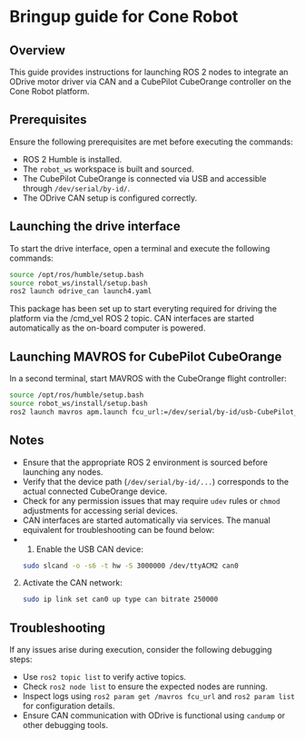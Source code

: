 # Bringup guide for Cone Robot

## Overview
This guide provides instructions for launching ROS 2 nodes to integrate an ODrive motor driver via CAN and a CubePilot CubeOrange controller on the Cone Robot platform. 

## Prerequisites
Ensure the following prerequisites are met before executing the commands:

- ROS 2 Humble is installed.
- The `robot_ws` workspace is built and sourced.
- The CubePilot CubeOrange is connected via USB and accessible through `/dev/serial/by-id/`.
- The ODrive CAN setup is configured correctly.

## Launching the drive interface
To start the drive interface, open a terminal and execute the following commands:

```bash
source /opt/ros/humble/setup.bash
source robot_ws/install/setup.bash
ros2 launch odrive_can launch4.yaml
```

This package has been set up to start everyting required for driving the platform via the /cmd_vel ROS 2 topic. CAN interfaces are started automatically as the on-board computer is powered.

## Launching MAVROS for CubePilot CubeOrange
In a second terminal, start MAVROS with the CubeOrange flight controller:

```bash
source /opt/ros/humble/setup.bash
source robot_ws/install/setup.bash
ros2 launch mavros apm.launch fcu_url:=/dev/serial/by-id/usb-CubePilot_CubeOrange_0-if00
```

## Notes
- Ensure that the appropriate ROS 2 environment is sourced before launching any nodes.
- Verify that the device path (`/dev/serial/by-id/...`) corresponds to the actual connected CubeOrange device.
- Check for any permission issues that may require `udev` rules or `chmod` adjustments for accessing serial devices.
- CAN interfaces are started automatically via services. The manual equivalent for troubleshooting can be found below:
- 1. Enable the USB CAN device:
   ```bash
   sudo slcand -o -s6 -t hw -S 3000000 /dev/ttyACM2 can0
   ```
2. Activate the CAN network:
   ```bash
   sudo ip link set can0 up type can bitrate 250000
   ```


## Troubleshooting
If any issues arise during execution, consider the following debugging steps:

- Use `ros2 topic list` to verify active topics.
- Check `ros2 node list` to ensure the expected nodes are running.
- Inspect logs using `ros2 param get /mavros fcu_url` and `ros2 param list` for configuration details.
- Ensure CAN communication with ODrive is functional using `candump` or other debugging tools.


